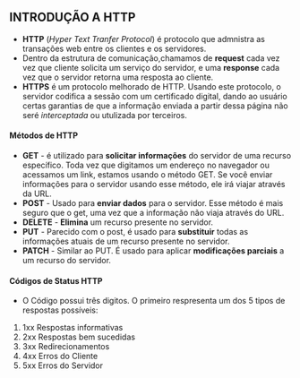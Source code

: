 ## INTRODUÇÃO A HTTP  
* **HTTP** (*Hyper Text Tranfer Protocol*) é protocolo que admnistra as transações web entre os clientes e os servidores.  
* Dentro da estrutura de comunicação,chamamos de **request** cada vez vez que cliente solicita um serviço do servidor, e uma **response** cada vez que o servidor retorna uma resposta ao cliente.  
* **HTTPS** é um protocolo melhorado de HTTP. Usando este protocolo, o servidor codifica a sessão com um certificado digital, dando ao usuário certas garantias de que a informação enviada a partir dessa página não seré *interceptada* ou utulizada por terceiros.  

#### Métodos de HTTP  
* **GET** - é utilizado para **solicitar informações** do servidor de uma recurso específico. Toda vez que digitamos um endereço no navegador ou acessamos um link, estamos usando o método GET. Se você enviar informações para o servidor usando esse método, ele irá viajar através da URL.  
* **POST** - Usado para **enviar dados** para o servidor. Esse método é mais seguro que o get, uma vez que a informação não viaja através do URL.  
* **DELETE** - **Elimina** um recurso presente no servidor.  
* **PUT** - Parecido com o post, é usado para **substituir** todas as informações atuais de um recurso presente no servidor.
* **PATCH** - Similar ao PUT. É usado para aplicar **modificações parciais** a um recurso do servidor.  

#### Códigos de Status HTTP
* O Código possui três digitos. O primeiro respresenta um dos 5 tipos de respostas possíveis:  
1. 1xx Respostas informativas  
2. 2xx Respostas bem sucedidas  
3. 3xx Redirecionamentos  
4. 4xx Erros do Cliente  
5. 5xx Erros do Servidor  